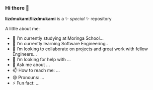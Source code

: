 ### Hi there 👋


**lizdmukami/lizdmukami** is a ✨ _special_ ✨ repository

A little about me:

- 🔭 I’m currently studying at Moringa School...
- 🌱 I’m currently learning Software Engineering..
- 👯 I’m looking to collaborate on projects and great work with fellow Engineers...
- 🤔 I’m looking for help with ...
- 💬 Ask me about ...
- 📫 How to reach me: ...
- 😄 Pronouns: ...
- ⚡ Fun fact: ...
